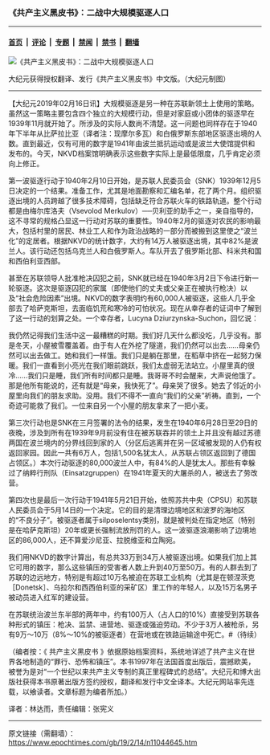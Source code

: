 ### 《共产主义黑皮书》：二战中大规模驱逐人口

---

#### [首页](../../../..?n11044645) &nbsp;|&nbsp; [评论](../../../../../epoch-comment?n11044645) &nbsp;|&nbsp; [专题](../../../../../epoch-special?n11044645) &nbsp;|&nbsp; [禁闻](../../../../../epoch-news?n11044645) &nbsp;|&nbsp; [禁书](../../../../../books?n11044645) &nbsp;|&nbsp; [翻墙](https://github.com/gfw-breaker/nogfw/blob/master/README.md?n11044645)


<div><img alt="《共产主义黑皮书》：二战中大规模驱逐人口" class="attachment-djy_600_400 size-djy_600_400 wp-post-image" src="https://i.epochtimes.com/assets/uploads/2017/12/dcbb5ad1ea37934a168afd29d68d142e-600x400.jpg"/>
<div class="caption">
 <p>
  大纪元获得授权翻译、发行《共产主义黑皮书》中文版。（大纪元制图）
 </p>
</div></div><hr/><div class="post_content" id="artbody" itemprop="articleBody">
 <!-- article content begin -->
 <p>
  【大纪元2019年02月16日讯】大规模驱逐是另一种在苏联新领土上使用的策略。虽然这一策略主要包含四个独立的大规模行动，但是对家庭或小团体的驱逐早在1939年11月就开始了。所涉及的实际人数尚不清楚。这一问题也同样存在于1940年下半年从比萨拉比亚（译者注：现摩尔多瓦）和白俄罗斯东部地区驱逐出境的人数。直到最近，仅有可用的数字是1941年由波兰抵抗运动或是波兰大使馆提供和发布的。今天，NKVD档案馆明确表示这些数字实际上是最低限度，几乎肯定必须向上修正。
 </p>
 <p>
  第一波驱逐行动于1940年2月10日开始，是苏联人民委员会（SNK）1939年12月5日决定的一个结果。准备工作，尤其是地面勘察和汇编名单，花了两个月。组织驱逐出境的人员跨越了很多技术障碍，包括缺乏符合苏联火车的铁路轨道。整个行动都是由梅尔库洛夫（Vsevolod Merkulov）──贝利亚的助手之一，亲自指导的，这不寻常的规格凸显这一行动对苏联的重要性。1940年2月的驱逐对农民的影响最大，包括村里的居民、林业工人和作为政治战略的一部分而被搬到这里使之“波兰化”的定居者。根据NKVD的统计数字，大约有14万人被驱逐出境，其中82%是波兰人。该行动还包括乌克兰人和白俄罗斯人。车队开去了俄罗斯北部、科米共和国和西伯利亚西部。
 </p>
 <p>
  甚至在苏联领导人批准枪决囚犯之前，SNK就已经在1940年3月2日下令进行新一轮驱逐。这次是驱逐囚犯的家属（即使他们的丈夫或父亲正在被执行枪决）以及“社会危险因素”出境。NKVD的数字表明约有60,000人被驱逐，这些人几乎全部去了哈萨克斯坦，去面临饥荒和寒冷的可怕状况。现在从幸存者的证词中了解到了这一行动的划算之处。一个幸存者，Lucyna Dziurzynska-Suchon，回忆说：
 </p>
 <p>
  我仍然记得我们生活中这一最糟糕的时期。我们好几天什么都没吃，几乎没有。那是冬天，小屋被雪覆盖着。由于有人在外挖了隧道，我们仍然可以出去……母亲仍然可以出去做工。她和我们一样饿。我们只是躺在那里，在稻草中挤在一起努力保暖。我们一直看到小亮光在我们眼前跳跃，我们太虚弱无法站立。小屋里真的很冷……我们只是睡，我们所有时间都只是睡。我哥哥不时会醒来，大声说他饿了。那是他所有能说的，还有就是“母亲，我快死了”。母亲哭了很多。她去了邻近的小屋里向我们的朋友求助。没用。我们不得不一直向“我们的父亲”祈祷。直到，一个奇迹可能救了我们。一位来自另一个小屋的朋友拿来了一把小麦。
 </p>
 <p>
  第三次行动也是SNK在三月签署的法令的结果，发生在1940年6月28日至29日的夜晚，涉及到所有在1939年9月前没有住在被苏联吞并的领土上并且没有越过苏德两国在波兰境内的分界线回到家的人（分区后逃离并在另一区域被发现的人仍有权返回家园。因此一共有6万人，包括1,500名犹太人，从苏联占领区返回到了德国占领区。）本次行动驱逐的80,000波兰人中，有84%的人是犹太人。那些有幸躲过了纳粹行刑队（Einsatzgruppen）在1941年夏天的大屠杀的人，被送去了劳改营。
 </p>
 <p>
  第四次也是最后一次行动于1941年5月21日开始，依照苏共中央（CPSU）和苏联人民委员会于5月14日的一个决定。它的目的是清理边境地区和波罗的海地区的“不良分子”。被驱逐者属于silposelentsy类别，就是被判处在指定地区（特别是在哈萨克斯坦）20年或更长强制流放刑罚的人。这一波驱逐浪潮影响了边境地区的86,000人，还不算爱沙尼亚、拉脱维亚和立陶宛。
 </p>
 <p>
  我们用NKVD的数字计算出，有总共33万到34万人被驱逐出境。如果我们加上其它可用的数字，那么这些镇压的受害者人数上升到40万至50万。有的人群去到了苏联的边远地方，特别是有超过10万名被迫在苏联工业机构（尤其是在顿涅茨克［Donetsk］、乌拉尔和西西伯利亚的采矿区）里工作的年轻人，以及15万名男子被动员进入红军的建设营。
 </p>
 <p>
  在苏联统治波兰东半部的两年中，约有100万人（占人口的10%）直接受到苏联各种形式的镇压：枪决、监禁、进营地、驱逐或强迫劳动。不少于3万人被枪杀，另有9万～10万（8%～10%的被驱逐者）在营地或在铁路运输途中死亡。#（待续）
 </p>
 <p>
  （编者按：《
  <ok href="https://www.epochtimes.com/gb/tag/%E5%85%B1%E4%BA%A7%E4%B8%BB%E4%B9%89%E9%BB%91%E7%9A%AE%E4%B9%A6.html">
   共产主义黑皮书
  </ok>
  》依据原始档案资料，系统地详述了共产主义在世界各地制造的“罪行、恐怖和镇压”。本书1997年在法国首度出版后，震撼欧美，被誉为是对“一个世纪以来共产主义专制的真正里程碑式的总结”。大纪元和博大出版社获得本书原著出版方签约授权，翻译和发行中文全译本。大纪元网站率先连载，以飨读者。文章标题为编者所加。）
 </p>
 <p>
  译者：林达而，责任编辑：张宪义
 </p>
 <!-- article content end -->
 <div id="below_article_ad">
 </div>
</div>


---

原文链接（需翻墙）：https://www.epochtimes.com/gb/19/2/14/n11044645.htm